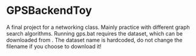 # GPSBackendToy
A final project for a networking class. Mainly practice with different graph search algorithms. Running gps.bat requires the dataset, which can be downloaded from <Google Drive Link>. The dataset name is hardcoded, do not change the filename if you choose to download it!
